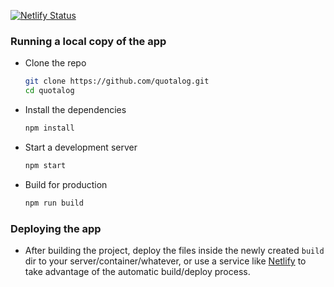 [![Netlify Status](https://quotalogs.netlify.app/)](https://quotalogs.netlify.app/)
### Running a local copy of the app

- Clone the repo

  ```bash
  git clone https://github.com/quotalog.git
  cd quotalog
  ```

- Install the dependencies

  ```bash
  npm install
  ```

- Start a development server

  ```bash
  npm start
  ```

- Build for production

  ```bash
  npm run build
  ```

### Deploying the app

- After building the project, deploy the files inside the newly created `build` dir to your server/container/whatever, or use a service like [Netlify](netlify.com) to take advantage of the automatic build/deploy process.
